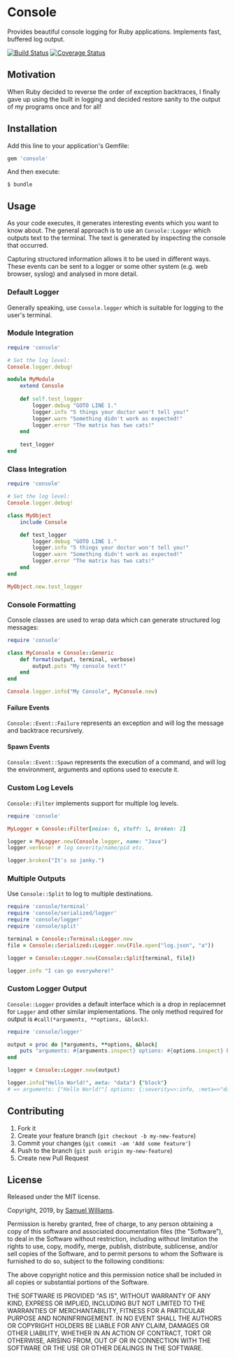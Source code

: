 # Console

Provides beautiful console logging for Ruby applications. Implements fast, buffered log output.

[![Build Status](https://travis-ci.com/socketry/console.svg)](http://travis-ci.com/socketry/console)
[![Coverage Status](https://coveralls.io/repos/socketry/console/badge.svg)](https://coveralls.io/r/socketry/console)

## Motivation

When Ruby decided to reverse the order of exception backtraces, I finally gave up using the built in logging and decided restore sanity to the output of my programs once and for all!

## Installation

Add this line to your application's Gemfile:

```ruby
gem 'console'
```

And then execute:

	$ bundle

## Usage

As your code executes, it generates interesting events which you want to know about. The general approach is to use an `Console::Logger` which outputs text to the terminal. The text is generated by inspecting the console that occurred.

Capturing structured information allows it to be used in different ways. These events can be sent to a logger or some other system (e.g. web browser, syslog) and analysed in more detail.

### Default Logger

Generally speaking, use `Console.logger` which is suitable for logging to the user's terminal.

### Module Integration

```ruby
require 'console'

# Set the log level:
Console.logger.debug!

module MyModule
	extend Console
	
	def self.test_logger
		logger.debug "GOTO LINE 1."
		logger.info "5 things your doctor won't tell you!"
		logger.warn "Something didn't work as expected!"
		logger.error "The matrix has two cats!"
	end
	
	test_logger
end
```

### Class Integration

```ruby
require 'console'

# Set the log level:
Console.logger.debug!

class MyObject
	include Console

	def test_logger
		logger.debug "GOTO LINE 1."
		logger.info "5 things your doctor won't tell you!"
		logger.warn "Something didn't work as expected!"
		logger.error "The matrix has two cats!"
	end
end

MyObject.new.test_logger
```

### Console Formatting

Console classes are used to wrap data which can generate structured log messages:

```ruby
require 'console'

class MyConsole < Console::Generic
	def format(output, terminal, verbose)
		output.puts "My console text!"
	end
end

Console.logger.info("My Console", MyConsole.new)
```

#### Failure Events

`Console::Event::Failure` represents an exception and will log the message and backtrace recursively.

#### Spawn Events

`Console::Event::Spawn` represents the execution of a command, and will log the environment, arguments and options used to execute it.

### Custom Log Levels

`Console::Filter` implements support for multiple log levels.

```ruby
require 'console'

MyLogger = Console::Filter[noise: 0, stuff: 1, broken: 2]

logger = MyLogger.new(Console.logger, name: "Java")
logger.verbose! # log severity/name/pid etc.

logger.broken("It's so janky.")
```

### Multiple Outputs

Use `Console::Split` to log to multiple destinations.

```ruby
require 'console/terminal'
require 'console/serialized/logger'
require 'console/logger'
require 'console/split'

terminal = Console::Terminal::Logger.new
file = Console::Serialized::Logger.new(File.open("log.json", "a"))

logger = Console::Logger.new(Console::Split[terminal, file])

logger.info "I can go everywhere!"
```

### Custom Logger Output

`Console::Logger` provides a default interface which is a drop in replacemnet for `Logger` and other similar implementations. The only method required for output is `#call(*arguments, **options, &block)`.

```ruby
require 'console/logger'

output = proc do |*arguments, **options, &block|
	puts "arguments: #{arguments.inspect} options: #{options.inspect} block: #{block.call}"
end

logger = Console::Logger.new(output)

logger.info("Hello World!", meta: "data") {"block"}
# => arguments: ["Hello World!"] options: {:severity=>:info, :meta=>"data"} block: block
```

## Contributing

1. Fork it
2. Create your feature branch (`git checkout -b my-new-feature`)
3. Commit your changes (`git commit -am 'Add some feature'`)
4. Push to the branch (`git push origin my-new-feature`)
5. Create new Pull Request

## License

Released under the MIT license.

Copyright, 2019, by [Samuel Williams](https://www.codeotaku.com).

Permission is hereby granted, free of charge, to any person obtaining a copy
of this software and associated documentation files (the "Software"), to deal
in the Software without restriction, including without limitation the rights
to use, copy, modify, merge, publish, distribute, sublicense, and/or sell
copies of the Software, and to permit persons to whom the Software is
furnished to do so, subject to the following conditions:

The above copyright notice and this permission notice shall be included in
all copies or substantial portions of the Software.

THE SOFTWARE IS PROVIDED "AS IS", WITHOUT WARRANTY OF ANY KIND, EXPRESS OR
IMPLIED, INCLUDING BUT NOT LIMITED TO THE WARRANTIES OF MERCHANTABILITY,
FITNESS FOR A PARTICULAR PURPOSE AND NONINFRINGEMENT. IN NO EVENT SHALL THE
AUTHORS OR COPYRIGHT HOLDERS BE LIABLE FOR ANY CLAIM, DAMAGES OR OTHER
LIABILITY, WHETHER IN AN ACTION OF CONTRACT, TORT OR OTHERWISE, ARISING FROM,
OUT OF OR IN CONNECTION WITH THE SOFTWARE OR THE USE OR OTHER DEALINGS IN
THE SOFTWARE.
